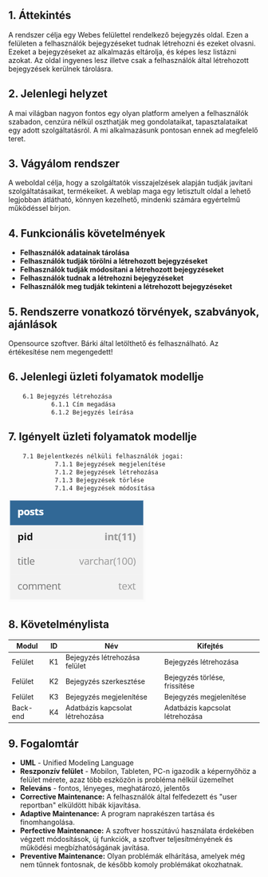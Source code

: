 ## 1. Áttekintés

A rendszer célja egy Webes felülettel rendelkező bejegyzés oldal. Ezen a felületen a felhasználók bejegyzéseket tudnak létrehozni és ezeket olvasni. 
Ezeket a bejegyzéseket az alkalmazás eltárolja, és képes lesz listázni azokat. 
Az oldal ingyenes lesz illetve csak a felhasználók által létrehozott bejegyzések kerülnek tárolásra.

## 2. Jelenlegi helyzet

A mai világban nagyon fontos egy olyan platform amelyen a felhasználók szabadon, cenzúra nélkül oszthatják meg gondolataikat, tapasztalataikat egy adott szolgáltatásról. A mi alkalmazásunk pontosan ennek ad megfelelő teret.

## 3. Vágyálom rendszer 

A weboldal célja, hogy a szolgáltatók visszajelzések alapján tudják javítani szolgáltatásaikat, termékeiket.
A weblap maga egy letisztult oldal a lehető legjobban átlátható, könnyen kezelhető, mindenki számára egyértelmű működéssel bírjon.


## 4. Funkcionális követelmények

  - **Felhasználók adatainak tárolása**
  - **Felhasználók tudják törölni a létrehozott bejegyzéseket**
  - **Felhasználók tudják módosítani a létrehozott bejegyzéseket**
  - **Felhasználók tudnak a létrehozni bejegyzéseket**
  - **Felhasználók meg tudják tekinteni a létrehozott bejegyzéseket**

## 5. Rendszerre vonatkozó törvények, szabványok, ajánlások

Opensource szoftver. Bárki által letölthető és felhasználható. Az értékesítése nem megengedett!  

## 6. Jelenlegi üzleti folyamatok modellje

        6.1 Bejegyzés létrehozása
                6.1.1 Cím megadása      
                6.1.2 Bejegyzés leírása

## 7. Igényelt üzleti folyamatok modellje

        7.1 Bejelentkezés nélküli felhasználók jogai:
                 7.1.1 Bejegyzések megjelenítése
                 7.1.2 Bejegyzések létrehozása        
                 7.1.3 Bejegyzések törlése
                 7.1.4 Bejegyzések módosítása

![business](../docs/pics/abra3.png)

## 8. Követelménylista

Modul | ID | Név | Kifejtés
--- | --- | --- | ----------------------------------------------------------------------
Felület | K1 | Bejegyzés létrehozása  felület | Bejegyzés létrehozása
Felület | K2 | Bejegyzés szerkesztése | Bejegyzés törlése, frissítése
Felület | K3 | Bejegyzés megjelenítése | Bejegyzés megjelenítése
Back-end | K4 | Adatbázis kapcsolat létrehozása | Adatbázis kapcsolat létrehozása

## 9. Fogalomtár

- **UML** - Unified Modeling Language
- **Reszponzív felület** - Mobilon, Tableten, PC-n igazodik a
képernyőhöz a felület mérete, azaz több eszközön is probléma nélkül
üzemelhet
- **Releváns** - fontos, lényeges, meghatározó, jelentős
- **Corrective Maintenance:** A felhasználók által felfedezett és "user reportban"
elküldött hibák kijavítása.
- **Adaptive Maintenance:** A program naprakészen tartása és finomhangolása.
- **Perfective Maintenance:** A szoftver hosszútávú használata érdekében végzett
módosítások, új funkciók, a szoftver teljesítményének és működési
megbízhatóságának javítása.
- **Preventive Maintenance:** Olyan problémák elhárítása, amelyek még nem
tűnnek fontosnak, de később komoly problémákat okozhatnak.
